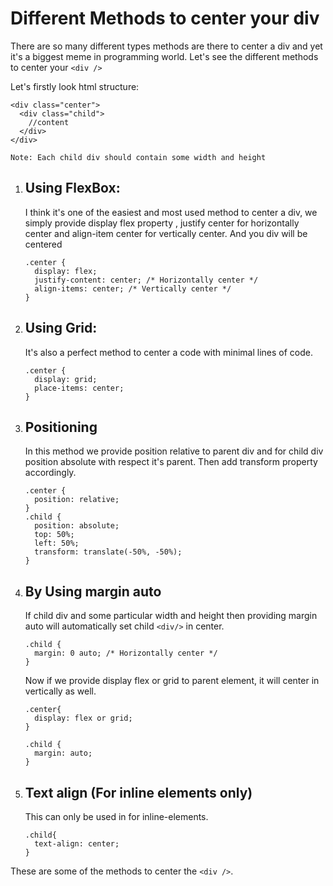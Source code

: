 # Different Methods to center your div

There are so many different types methods are there to center a div and yet it's a biggest meme in programming world. Let's see the different methods to center your `<div />`

Let's firstly look html structure:

```
<div class="center">
  <div class="child">
    //content
  </div>
</div>
```

`Note: Each child div should contain some width and height`

1. ## Using FlexBox:

   I think it's one of the easiest and most used method to center a div, we simply provide display flex property , justify center for horizontally center and align-item center for vertically center. And you div will be centered

   ```
   .center {
     display: flex;
     justify-content: center; /* Horizontally center */
     align-items: center; /* Vertically center */
   }
   ```

2. ## Using Grid:

   It's also a perfect method to center a code with minimal lines of code.

   ```
   .center {
     display: grid;
     place-items: center;
   }
   ```

3. ## Positioning

    In this method we provide position relative to parent div and for child div position absolute with respect it's parent. Then add transform property accordingly.

    ```
    .center {
      position: relative;
    }
    .child {
      position: absolute;
      top: 50%;
      left: 50%;
      transform: translate(-50%, -50%);
    }
    ```

4. ## By Using margin auto


    If child div and some particular width and height then providing margin auto will automatically set child `<div/>` in center. 

    ```
    .child {
      margin: 0 auto; /* Horizontally center */
    }
    ```

    Now if we provide display flex or grid to parent element, it will center in vertically as well.

    ```
    .center{
      display: flex or grid;
    }

    .child {
      margin: auto; 
    }
    ```

5. ## Text align (For inline elements only)


    This can only be used in for inline-elements.

    ```
    .child{
      text-align: center;
    }
    ```

These are some of the methods to center the `<div />`.